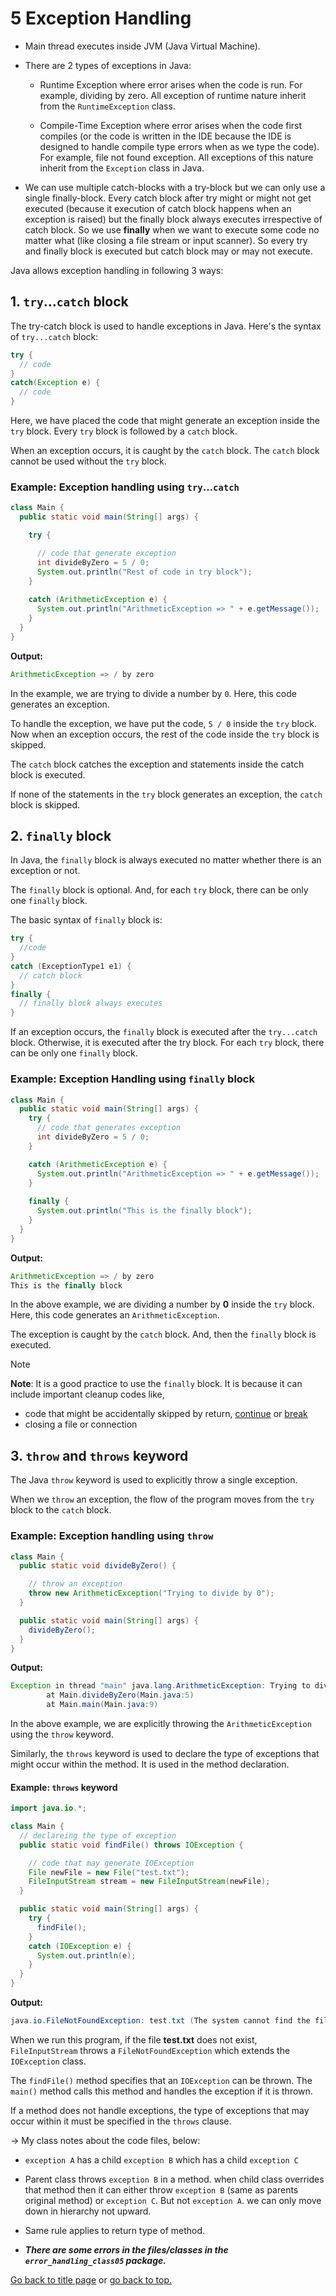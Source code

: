 # 5 Exception Handling

- Main thread executes inside JVM (Java Virtual Machine).

- There are 2 types of exceptions in Java:
  - Runtime Exception where error arises when the code is run. For example, dividing by zero. All exception of runtime nature inherit from the `RuntimeException` class.

  - Compile-Time Exception where error arises when the code first compiles (or the code is written in the IDE because the IDE is designed to handle compile type errors when as we type the code). For example, file not found exception. All exceptions of this nature inherit from the `Exception` class in Java.

- We can use multiple catch-blocks with a try-block but we can only use a single finally-block. Every catch block after try might or might not get executed (because it execution of catch block happens when an exception is raised) but the finally block always executes irrespective of catch block. So we use **finally** when we want to execute some code no matter what (like closing a file stream or input scanner). So every try and finally block is executed but catch block may or may not execute.

Java allows exception handling in following 3 ways:

## 1. `try`...`catch` block

The try-catch block is used to handle exceptions in Java. Here's the syntax of `try...catch` block:

```Java
try {
  // code
}
catch(Exception e) {
  // code
}
```

Here, we have placed the code that might generate an exception inside the `try` block. Every `try` block is followed by a `catch` block.

When an exception occurs, it is caught by the `catch` block. The `catch` block cannot be used without the `try` block.

### Example: Exception handling using `try`...`catch`

```Java
class Main {
  public static void main(String[] args) {

    try {

      // code that generate exception
      int divideByZero = 5 / 0;
      System.out.println("Rest of code in try block");
    }
    
    catch (ArithmeticException e) {
      System.out.println("ArithmeticException => " + e.getMessage());
    }
  }
}
```

**Output:**

```java
ArithmeticException => / by zero
```

In the example, we are trying to divide a number by `0`. Here, this code generates an exception.

To handle the exception, we have put the code, `5 / 0` inside the `try` block. Now when an exception occurs, the rest of the code inside the `try` block is skipped.

The `catch` block catches the exception and statements inside the catch block is executed.

If none of the statements in the `try` block generates an exception, the `catch` block is skipped.

## 2. `finally` block

In Java, the `finally` block is always executed no matter whether there is an exception or not.

The `finally` block is optional. And, for each `try` block, there can be only one `finally` block.

The basic syntax of `finally` block is:

```java
try {
  //code
}
catch (ExceptionType1 e1) { 
  // catch block
}
finally {
  // finally block always executes
}
```

If an exception occurs, the `finally` block is executed after the `try...catch` block. Otherwise, it is executed after the try block. For each `try` block, there can be only one `finally` block.

### Example: Exception Handling using `finally` block

```java
class Main {
  public static void main(String[] args) {
    try {
      // code that generates exception
      int divideByZero = 5 / 0;
    }

    catch (ArithmeticException e) {
      System.out.println("ArithmeticException => " + e.getMessage());
    }
    
    finally {
      System.out.println("This is the finally block");
    }
  }
}
```

**Output:**

```java
ArithmeticException => / by zero
This is the finally block
```

In the above example, we are dividing a number by **0** inside the `try` block. Here, this code generates an `ArithmeticException`.

The exception is caught by the `catch` block. And, then the `finally` block is executed.

> [!NOTE]
> **Note**: It is a good practice to use the `finally` block. It is because it can include important cleanup codes like,
>
> - code that might be accidentally skipped by return, [continue](https://www.programiz.com/java-programming/continue-statement) or [break](https://www.programiz.com/java-programming/break-statement)
> - closing a file or connection

## 3. `throw` and `throws` keyword

The Java `throw` keyword is used to explicitly throw a single exception.

When we `throw` an exception, the flow of the program moves from the `try` block to the `catch` block.

### Example: Exception handling using `throw`

```java
class Main {
  public static void divideByZero() {

    // throw an exception
    throw new ArithmeticException("Trying to divide by 0");
  }

  public static void main(String[] args) {
    divideByZero();
  }
}
```

**Output:**

```java
Exception in thread "main" java.lang.ArithmeticException: Trying to divide by 0
        at Main.divideByZero(Main.java:5)
        at Main.main(Main.java:9)

```

In the above example, we are explicitly throwing the `ArithmeticException` using the `throw` keyword.

Similarly, the `throws` keyword is used to declare the type of exceptions that might occur within the method. It is used in the method declaration.

#### Example: `throws` keyword

```java
import java.io.*;

class Main {
  // declareing the type of exception
  public static void findFile() throws IOException {

    // code that may generate IOException
    File newFile = new File("test.txt");
    FileInputStream stream = new FileInputStream(newFile);
  }

  public static void main(String[] args) {
    try {
      findFile();
    }
    catch (IOException e) {
      System.out.println(e);
    }
  }
}
```

**Output:**

```java
java.io.FileNotFoundException: test.txt (The system cannot find the file specified)
```

When we run this program, if the file **test.txt** does not exist, `FileInputStream` throws a `FileNotFoundException` which extends the `IOException` class.

The `findFile()` method specifies that an `IOException` can be thrown. The `main()` method calls this method and handles the exception if it is thrown.

If a method does not handle exceptions, the type of exceptions that may occur within it must be specified in the `throws` clause.

-> My class notes about the code files, below:

- `exception A` has a child `exception B` which has a child `exception C`

- Parent class throws `exception B` in a method. when child class overrides that method then it can either throw `exception B` (same as parents original method) or `exception C`. But not `exception A`. we can only move down in hierarchy not upward.

- Same rule applies to return type of method.

- ***There are some errors in the files/classes in the `error_handling_class05` package.***

[Go back to title page](./../../README.md) or [go back to top.](#5-exception-handling)
